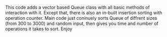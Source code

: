 This code adds a vector based Queue class with all basic methods of interaction with it.
Except that, there is also an in-built insertion sorting with operation counter. 
Main code just coninuely sorts Queue of diffrent sizes (from 300 to 3000) and random input, then gives you time and number of operations it takes to sort.
Enjoy
